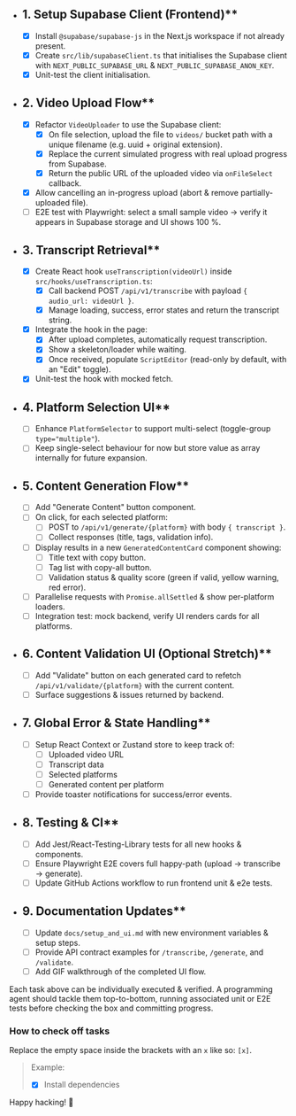 - ## 1. Setup Supabase Client (Frontend)**
  - [x] Install `@supabase/supabase-js` in the Next.js workspace if not already present.
  - [x] Create `src/lib/supabaseClient.ts` that initialises the Supabase client with `NEXT_PUBLIC_SUPABASE_URL` & `NEXT_PUBLIC_SUPABASE_ANON_KEY`.
  - [x] Unit-test the client initialisation.

- ## 2. Video Upload Flow**
  - [x] Refactor `VideoUploader` to use the Supabase client:
    - [x] On file selection, upload the file to `videos/` bucket path with a unique filename (e.g. uuid + original extension).
    - [x] Replace the current simulated progress with real upload progress from Supabase.
    - [x] Return the public URL of the uploaded video via `onFileSelect` callback.
  - [x] Allow cancelling an in-progress upload (abort & remove partially-uploaded file).
  - [ ] E2E test with Playwright: select a small sample video → verify it appears in Supabase storage and UI shows 100 %.

- ## 3. Transcript Retrieval**
  - [x] Create React hook `useTranscription(videoUrl)` inside `src/hooks/useTranscription.ts`:
    - [x] Call backend POST `/api/v1/transcribe` with payload `{ audio_url: videoUrl }`.
    - [x] Manage loading, success, error states and return the transcript string.
  - [x] Integrate the hook in the page:
    - [x] After upload completes, automatically request transcription.
    - [x] Show a skeleton/loader while waiting.
    - [x] Once received, populate `ScriptEditor` (read-only by default, with an "Edit" toggle).
  - [x] Unit-test the hook with mocked fetch.

- ## 4. Platform Selection UI**
  - [ ] Enhance `PlatformSelector` to support multi-select (toggle-group `type="multiple"`).
  - [ ] Keep single-select behaviour for now but store value as array internally for future expansion.

- ## 5. Content Generation Flow**
  - [ ] Add "Generate Content" button component.
  - [ ] On click, for each selected platform:
    - [ ] POST to `/api/v1/generate/{platform}` with body `{ transcript }`.
    - [ ] Collect responses (title, tags, validation info).
  - [ ] Display results in a new `GeneratedContentCard` component showing:
    - [ ] Title text with copy button.
    - [ ] Tag list with copy-all button.
    - [ ] Validation status & quality score (green if valid, yellow warning, red error).
  - [ ] Parallelise requests with `Promise.allSettled` & show per-platform loaders.
  - [ ] Integration test: mock backend, verify UI renders cards for all platforms.

- ## 6. Content Validation UI (Optional Stretch)**
  - [ ] Add "Validate" button on each generated card to refetch `/api/v1/validate/{platform}` with the current content.
  - [ ] Surface suggestions & issues returned by backend.

- ## 7. Global Error & State Handling**
  - [ ] Setup React Context or Zustand store to keep track of:
    - [ ] Uploaded video URL
    - [ ] Transcript data
    - [ ] Selected platforms
    - [ ] Generated content per platform
  - [ ] Provide toaster notifications for success/error events.

- ## 8. Testing & CI**
  - [ ] Add Jest/React-Testing-Library tests for all new hooks & components.
  - [ ] Ensure Playwright E2E covers full happy-path (upload → transcribe → generate).
  - [ ] Update GitHub Actions workflow to run frontend unit & e2e tests.

- ## 9. Documentation Updates**
  - [ ] Update `docs/setup_and_ui.md` with new environment variables & setup steps.
  - [ ] Provide API contract examples for `/transcribe`, `/generate`, and `/validate`.
  - [ ] Add GIF walkthrough of the completed UI flow.

Each task above can be individually executed & verified. A programming agent should tackle them top-to-bottom, running associated unit or E2E tests before checking the box and committing progress. 

### How to check off tasks
Replace the empty space inside the brackets with an `x` like so: `[x]`.
> Example:  
> - [x] Install dependencies

Happy hacking! 🚀 